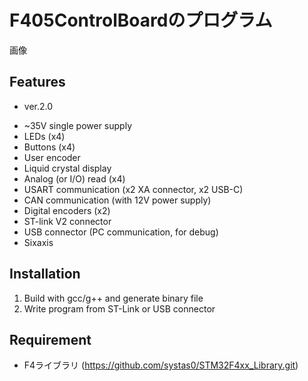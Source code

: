 F405ControlBoardのプログラム
===
画像

## Features

* ver.2.0
- ~35V single power supply
- LEDs (x4)
- Buttons (x4)
- User encoder
- Liquid crystal display
- Analog (or I/O) read (x4)
- USART communication (x2 XA connector, x2 USB-C)
- CAN communication (with 12V power supply)
- Digital encoders (x2)
- ST-link V2 connector
- USB connector (PC communication, for debug)
- Sixaxis

## Installation
1. Build with gcc/g++ and generate binary file
2. Write program from ST-Link or USB connector

## Requirement
- F4ライブラリ (https://github.com/systas0/STM32F4xx_Library.git)
